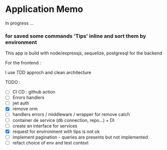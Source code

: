 # Application Memo
In progress ...

### for saved some commands 'Tips' inline and sort them by environment

This app is build with node/expressjs, sequelize, postgresql for the backend

For the frontend : 

I use TDD approch and clean architecture

TODO :
- [ ] CI CD : github action
- [ ] Errors handlers
- [ ] jwt auth
- [x] remove orm
- [ ] handlers errors / middleware / wrapper for remove catch
- [ ] container de service (db connection, repo...) + DI
- [ ] create an interface for services
- [x] request for environment with tips is not ok
- [ ] implement pagination - queries are presents but not implemented
- [ ] refact choice of env and test context